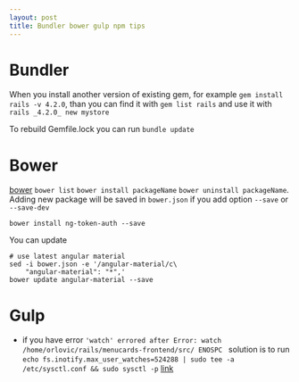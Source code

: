 ```yaml
---
layout: post
title: Bundler bower gulp npm tips
---
```


# Bundler

When you install another version of existing gem, for example `gem install rails
-v 4.2.0`, than you can find it with `gem list rails` and use it with `rails
_4.2.0_ new mystore`

To rebuild Gemfile.lock you can run `bundle update`


# Bower

[bower](http://bower.io) `bower list` `bower install packageName` `bower
uninstall packageName`. Adding new package will be saved in `bower.json` if you
add option `--save` or `--save-dev`

~~~
bower install ng-token-auth --save
~~~

You can update

~~~
# use latest angular material
sed -i bower.json -e '/angular-material/c\
    "angular-material": "*",'
bower update angular-material --save
~~~

# Gulp

* if you have error `'watch' errored after Error: watch
  /home/orlovic/rails/menucards-frontend/src/ ENOSPC
  ` solution is to run `echo fs.inotify.max_user_watches=524288 | sudo tee -a
  /etc/sysctl.conf && sudo sysctl -p`
  [link](http://stackoverflow.com/questions/16748737/grunt-watch-error-waiting-fatal-error-watch-enospc)

